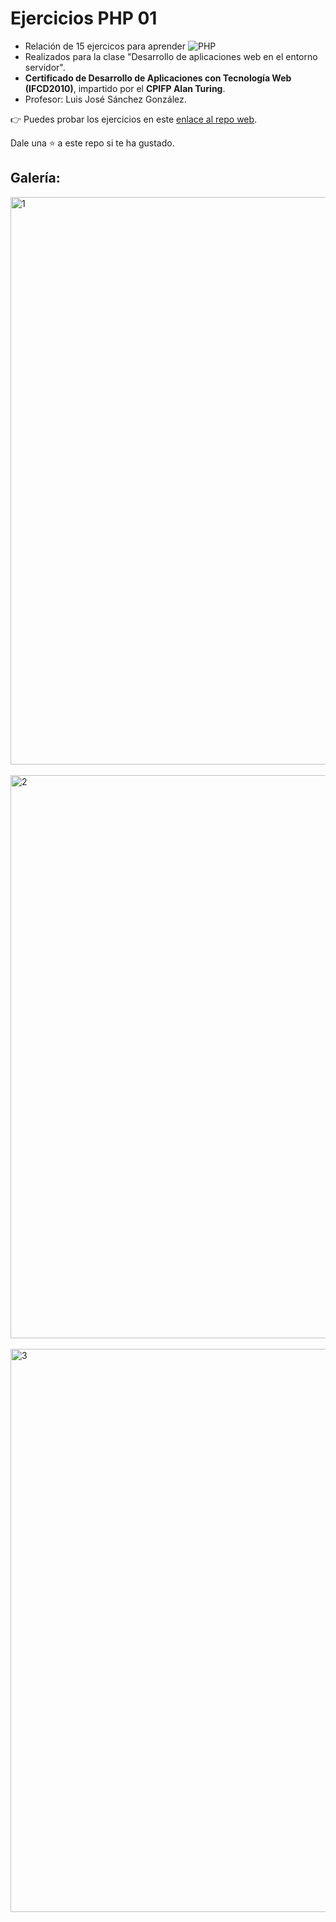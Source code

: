 # Ejercicios PHP 01

* Relación de 15 ejercicos para aprender ![PHP](https://img.shields.io/badge/PHP-777BB4?logo=php&logoColor=white)
* Realizados para la clase "Desarrollo de aplicaciones web en el entorno servidor".
* **Certificado de Desarrollo de Aplicaciones con Tecnología Web (IFCD2010)**, impartido por el **CPIFP Alan Turing**.
* Profesor: Luis José Sánchez González.

👉 Puedes probar los ejercicios en este [enlace al repo web](https://www.carlos-vallejo.com/programacion/alan-turing/ejercicios-php-01/src/).

Dale una ⭐ a este repo si te ha gustado.

## Galería:

<img width="1913" height="908" alt="1" src="https://github.com/user-attachments/assets/d341f49f-c48e-4e1f-9aab-b2684bced1bf" />
<br><br>
<img width="1917" height="901" alt="2" src="https://github.com/user-attachments/assets/643a06e8-a9ad-4bae-9a50-3e327ccfb733" />
<br><br>
<img width="1915" height="901" alt="3" src="https://github.com/user-attachments/assets/b8b8d4c4-66c6-483d-aa57-de7fd2812ed9" />


